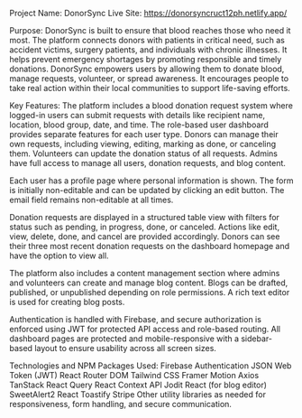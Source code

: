 Project Name: DonorSync
Live Site:  https://donorsyncruct12ph.netlify.app/ 

Purpose:
DonorSync is built to ensure that blood reaches those who need it most. The platform connects donors with patients in critical need, such as accident victims, surgery patients, and individuals with chronic illnesses. It helps prevent emergency shortages by promoting responsible and timely donations. DonorSync empowers users by allowing them to donate blood, manage requests, volunteer, or spread awareness. It encourages people to take real action within their local communities to support life-saving efforts.

Key Features:
The platform includes a blood donation request system where logged-in users can submit requests with details like recipient name, location, blood group, date, and time. The role-based user dashboard provides separate features for each user type. Donors can manage their own requests, including viewing, editing, marking as done, or canceling them. Volunteers can update the donation status of all requests. Admins have full access to manage all users, donation requests, and blog content.

Each user has a profile page where personal information is shown. The form is initially non-editable and can be updated by clicking an edit button. The email field remains non-editable at all times.

Donation requests are displayed in a structured table view with filters for status such as pending, in progress, done, or canceled. Actions like edit, view, delete, done, and cancel are provided accordingly. Donors can see their three most recent donation requests on the dashboard homepage and have the option to view all.

The platform also includes a content management section where admins and volunteers can create and manage blog content. Blogs can be drafted, published, or unpublished depending on role permissions. A rich text editor is used for creating blog posts.

Authentication is handled with Firebase, and secure authorization is enforced using JWT for protected API access and role-based routing. All dashboard pages are protected and mobile-responsive with a sidebar-based layout to ensure usability across all screen sizes.

Technologies and NPM Packages Used:
Firebase Authentication
JSON Web Token (JWT)
React Router DOM
Tailwind CSS
Framer Motion
Axios
TanStack React Query
React Context API
Jodit React (for blog editor)
SweetAlert2
React Toastify
Stripe 
Other utility libraries as needed for responsiveness, form handling, and secure communication.

